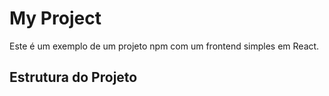# My Project

Este é um exemplo de um projeto npm com um frontend simples em React.

## Estrutura do Projeto

